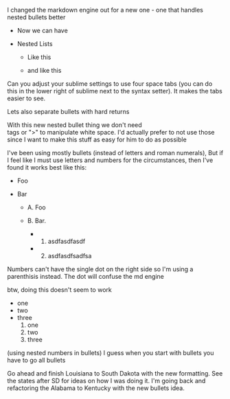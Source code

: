 I changed the markdown engine out for a new one - one that handles nested bullets better

- Now we can have

- Nested Lists

    - Like this

    - and like this

Can you adjust your sublime settings to use four space tabs (you can do this in the lower right of sublime next to the syntax setter). It makes the tabs easier to see.

Lets also separate bullets with hard returns

With this new nested bullet thing we don't need <br> tags or ">" to manipulate white space. I'd actually prefer to not use those since I want to make this stuff as easy for him to do as possible

I've been using mostly bullets (instead of letters and roman numerals), But if I feel like I must use letters and numbers for the circumstances, then I've found it works best like this:

- Foo

- Bar

    - A. Foo

    - B. Bar.

        - 1) asdfasdfasdf
        - 2) asdfasdfsadfsa

Numbers can't have the single dot on the right side so I'm using a parenthisis instead. The dot will confuse the md engine


btw, doing this doesn't seem to work

- one
- two
- three
    1. one
    1. two
    1. three

(using nested numbers in bullets) I guess when you start with bullets you have to go all bullets

Go ahead and finish Louisiana to South Dakota with the new formatting. See the states after SD for ideas on how I was doing it. I'm going back and refactoring the Alabama to Kentucky with the new bullets idea. 